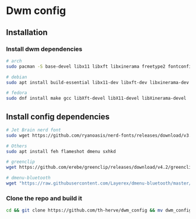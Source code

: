 # Dwm config
## Installation

### Install dwm dependencies
```bash
# arch
sudo pacman -S base-devel libx11 libxft libxinerama freetype2 fontconfig

# debian
sudo apt install build-essential libx11-dev libxft-dev libxinerama-dev libfreetype6-dev libfontconfig1-dev

# fedora
sudo dnf install make gcc libXft-devel libX11-devel libXinerama-devel
```
## Install config dependencies

```bash
# Jet Brain nerd font
sudo wget https://github.com/ryanoasis/nerd-fonts/releases/download/v3.1.1/JetBrainsMono.zip && sudo unzip JetBrainsMono.zip -d /usr/share/fonts && rm -f JetBrainsMono.zip

# Others
sudo apt install feh flameshot dmenu sxhkd

# greenclip
wget https://github.com/erebe/greenclip/releases/download/v4.2/greenclip && mv greenclip /usr/local/bin/

# dmenu-bluetooth
wget "https://raw.githubusercontent.com/Layerex/dmenu-bluetooth/master/dmenu-bluetooth" && install dmenu-bluetooth /usr/local/bin
```
### Clone the repo and build it

```bash
cd && git clone https://github.com/th-herve/dwm_config && mv dwm_config .dwm && cd .dwm && sudo ./make.sh
```
